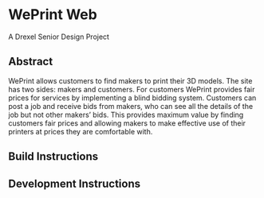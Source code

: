 # WePrint Web
A Drexel Senior Design Project

## Abstract
WePrint allows customers to find makers to print their 3D models. The site has two sides: makers and customers. For customers WePrint provides fair prices for services by implementing a blind bidding system. Customers can post a job and receive bids from makers, who can see all the details of the job but not other makers’ bids. This provides maximum value by finding customers fair prices and allowing makers to make effective use of their printers at prices they are comfortable with.

## Build Instructions

## Development Instructions